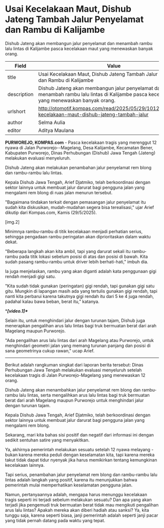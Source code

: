 # Usai Kecelakaan Maut, Dishub Jateng Tambah Jalur Penyelamat dan Rambu di Kalijambe

Dishub Jateng akan membangun jalur penyelamat dan menambah rambu lalu lintas di Kalijambe pasca kecelakaan maut yang menewaskan banyak orang.

| Field       | Value                                                       |
|-------------|-------------------------------------------------------------|
| title       | Usai Kecelakaan Maut, Dishub Jateng Tambah Jalur Penyelamat dan Rambu di Kalijambe |
| description | Dishub Jateng akan membangun jalur penyelamat dan menambah rambu lalu lintas di Kalijambe pasca kecelakaan maut yang menewaskan banyak orang. |
| urlshort    | http://otomotif.kompas.com/read/2025/05/29/101200815/usai-kecelakaan-maut-dishub-jateng-tambah-jalur |
| author      | Selma Aulia |
| editor      | Aditya Maulana |

**PURWOREJO, KOMPAS.com** - Pasca kecelakaan tragis yang merenggut 12 nyawa di Jalan Purworejo--Magelang, Desa Kalijambe, Kecamatan Bener, Kabupaten Purworejo, Dinas Perhubungan (Dishub) Jawa Tengah (Jateng) melakukan evaluasi menyeluruh.

Dishub Jateng akan melakukan penambahan jalur penyelamat rem blong dan rambu-rambu lalu lintas.

Kepala Dishub Jawa Tengah, Arief Djatmiko, telah berkoordinasi dengan sektor lainnya untuk membuat jalur darurat bagi pengguna jalan yang mengalami rem blong di ruas jalan menurun tersebut.

"Bagaimana tindakan terkait dengan pemasangan jalur penyelamat itu sudah kita diskusikan, mudah-mudahan segera bisa terealisasi," ujar Arief dikutip dari Kompas.com, Kamis (29/5/2025).

\[img.2\]

Minimnya rambu-rambu di titik kecelakaan menjadi perhatian serius, sehingga pengadaan rambu peringatan akan diprioritaskan dalam waktu dekat.

"Beberapa langkah akan kita ambil, tapi yang darurat sekali itu rambu-rambu pada titik lokasi sebelum posisi di atas dan posisi di bawah. Kita sudah pasang rambu-rambu untuk driver lebih berhati-hati," imbuh dia.

Ia juga menjelaskan, rambu yang akan diganti adalah kata penggunaan gigi rendah menjadi gigi satu.

"Kita sudah tidak gunakan (peringatan) gigi rendah, tapi gunakan gigi satu gitu. Mungkin di lapangan masih ada yang tertulis gunakan gigi rendah, tapi nanti kita perbarui karena takutnya gigi rendah itu dari 5 ke 4 juga rendah, padahal kalau bawa beban, berat itu," katanya.

****\[video.1\]\****

Selain itu, untuk menghindari jalur dengan turunan tajam, Dishub juga menerapkan pengalihan arus lalu lintas bagi truk bermuatan berat dari arah Magelang maupun Purworejo.

"Ada pengalihan arus lalu lintas dari arah Magelang atau Purworejo, untuk menghindari geometri jalan yang memang turunan panjang dan posisi di sana geometrinya cukup rawan," ucap Arief.

---
Berikut adalah rangkuman singkat dari laporan berita tersebut: Dinas Perhubungan Jawa Tengah melakukan evaluasi menyeluruh setelah kecelakaan tragis di Jalan Purworejo-Magelang yang menewaskan 12 orang.

 Dishub Jateng akan menambahkan jalur penyelamat rem blong dan rambu-rambu lalu lintas, serta mengalihkan arus lalu lintas bagi truk bermuatan berat dari arah Magelang maupun Purworejo untuk menghindari jalur dengan turunan tajam.

 Kepala Dishub Jawa Tengah, Arief Djatmiko, telah berkoordinasi dengan sektor lainnya untuk membuat jalur darurat bagi pengguna jalan yang mengalami rem blong.



Sekarang, mari kita bahas sisi positif dan negatif dari informasi ini dengan sedikit sentuhan satire yang menyakitkan.

 Ya, akhirnya pemerintah melakukan sesuatu setelah 12 nyawa melayang - bukan karena mereka peduli dengan keselamatan kita, tapi karena mereka takut tidak dapat tidur nyenyak jika harus memikirkan tentang kemungkinan kecelakaan lainnya.

 Tapi serius, penambahan jalur penyelamat rem blong dan rambu-rambu lalu lintas adalah langkah yang positif, karena itu menunjukkan bahwa pemerintah mulai memperhatikan keselamatan pengguna jalan.

 Namun, pertanyaannya adalah, mengapa harus menunggu kecelakaan tragis seperti ini terjadi sebelum melakukan sesuatu? Dan apa yang akan terjadi jika pengemudi truk bermuatan berat tidak mau mengikuti pengalihan arus lalu lintas? Apakah mereka akan diberi hadiah atau sanksi? Ya, kita tunggu saja, karena seperti biasa, janji pemerintah adalah seperti janji pacar yang tidak pernah datang pada waktu yang tepat.

